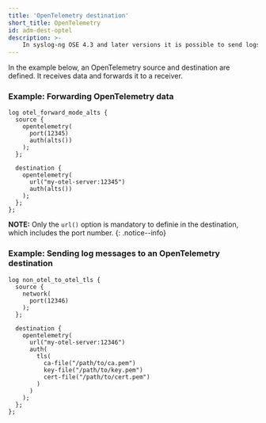 ```yaml
---
title: 'OpenTelemetry destination'
short_title: OpenTelemetry
id: adm-dest-optel
description: >-
    In syslog-ng OSE 4.3 and later versions it is possible to send logs, metrics and traces from OpenTelemetry clients. For more information see the OpenTelemetry Protocol (OTLP/gRPC).
---
```


In the example below, an OpenTelemetry source and destination are defined. It receives data and forwards it to a receiver.

### Example: Forwarding OpenTelemetry data

```config
log otel_forward_mode_alts {
  source {
    opentelemetry(
      port(12345)
      auth(alts())
    );
  };

  destination {
    opentelemetry(
      url("my-otel-server:12345")
      auth(alts())
    );
  };
};
```

**NOTE:** Only the `url()` option is mandatory to definie in the destination, which includes the port number.
{: .notice--info}

### Example: Sending log messages to an OpenTelemetry destination

```config
log non_otel_to_otel_tls {
  source {
    network(
      port(12346)
    );
  };

  destination {
    opentelemetry(
      url("my-otel-server:12346")
      auth(
        tls(
          ca-file("/path/to/ca.pem")
          key-file("/path/to/key.pem")
          cert-file("/path/to/cert.pem")
        )
      )
    );
  };
};
```
